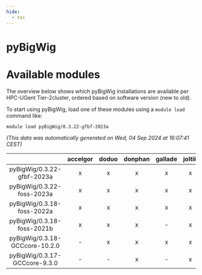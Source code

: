 ```yaml
---
hide:
  - toc
---
```


pyBigWig
========

# Available modules


The overview below shows which pyBigWig installations are available per HPC-UGent Tier-2cluster, ordered based on software version (new to old).

To start using pyBigWig, load one of these modules using a `module load` command like:

```shell
module load pyBigWig/0.3.22-gfbf-2023a
```

*(This data was automatically generated on Wed, 04 Sep 2024 at 16:07:41 CEST)*  

| |accelgor|doduo|donphan|gallade|joltik|shinx|skitty|
| :---: | :---: | :---: | :---: | :---: | :---: | :---: | :---: |
|pyBigWig/0.3.22-gfbf-2023a|x|x|x|x|x|x|x|
|pyBigWig/0.3.22-foss-2023a|x|x|x|x|x|x|x|
|pyBigWig/0.3.18-foss-2022a|x|x|x|x|x|-|x|
|pyBigWig/0.3.18-foss-2021b|x|x|x|-|x|-|x|
|pyBigWig/0.3.18-GCCcore-10.2.0|-|x|x|x|x|-|x|
|pyBigWig/0.3.17-GCCcore-9.3.0|-|-|x|-|x|-|x|
